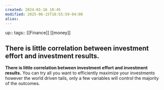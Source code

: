 ```yaml
---
created: 2024-01-16 10:45
modified: 2025-06-15T18:55:59-04:00
alias: 
---
```

up::
tags:: [[Finance]] [[money]]

## There is little correlation between investment effort and investment results.


**There is little correlation between investment effort and investment results.** You can try all you want to efficiently maximize your investments however the world driven tails, only a few variables will control the majority of the outcomes.
